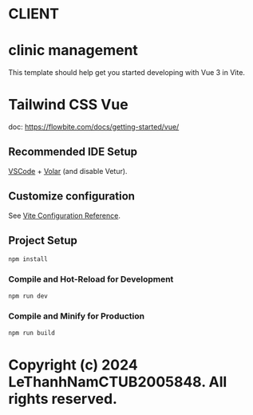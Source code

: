 # CLIENT

# clinic management

This template should help get you started developing with Vue 3 in Vite.

# Tailwind CSS Vue

doc: https://flowbite.com/docs/getting-started/vue/

## Recommended IDE Setup

[VSCode](https://code.visualstudio.com/) + [Volar](https://marketplace.visualstudio.com/items?itemName=Vue.volar) (and disable Vetur).

## Customize configuration

See [Vite Configuration Reference](https://vitejs.dev/config/).

## Project Setup

```sh
npm install
```

### Compile and Hot-Reload for Development

```sh
npm run dev
```

### Compile and Minify for Production

```sh
npm run build
```

# Copyright (c) 2024 LeThanhNamCTUB2005848. All rights reserved.
